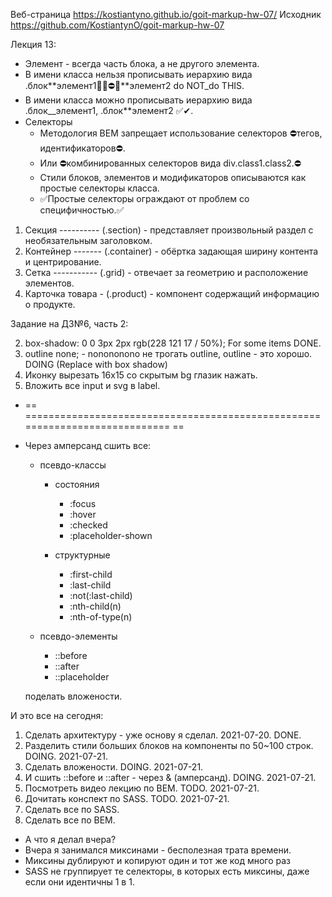 Веб-страница https://kostiantyno.github.io/goit-markup-hw-07/ Исходник
https://github.com/KostiantynO/goit-markup-hw-07

Лекция 13:

- Элемент - всегда часть блока, а не другого элемента.
- В имени класса нельзя прописывать иерархию вида .блок**элемент1🛑🚫⛔❌**элемент2 do NOT_do THIS.
- В имени класса можно прописывать иерархию вида .блок\_\_элемент1, .блок\*\*элемент2 ✅✔.
- Селекторы
  - Методология BEM запрещает использование селекторов ⛔тегов, идентификаторов⛔.
  - Или ⛔комбинированных селекторов вида div.class1.class2.⛔
  - Стили блоков, элементов и модификаторов описываются как простые селекторы класса.
  - ✅Простые селекторы ограждают от проблем со специфичностью.✅

1. Секция ---------- (.section) - представляет произвольный раздел с необязательным заголовком.
2. Контейнер ------- (.container) - обёртка задающая ширину контента и центрирование.
3. Сетка ----------- (.grid) - отвечает за геометрию и расположение элементов.
4. Карточка товара - (.product) - компонент содержащий информацию о продукте.

Задание на ДЗ№6, часть 2:

2. box-shadow: 0 0 3px 2px rgb(228 121 17 / 50%); For some items DONE.
3. outline none; - nonononono не трогать outline, outline - это хорошо. DOING (Replace with box
   shadow)
4. Иконку вырезать 16x15 со скрытым bg глазик нажать.
5. Вложить все input и svg в label.

- == ============================================================================ ==

- Через амперсанд сшить все:

  - псевдо-классы

    - состояния

      - :focus
      - :hover
      - :checked
      - :placeholder-shown

    - структурные
      - :first-child
      - :last-child
      - :not(:last-child)
      - :nth-child(n)
      - :nth-of-type(n)

  - псевдо-элементы
    - ::before
    - ::after
    - ::placeholder

  поделать вложености.

И это все на сегодня:

1. Сделать архитектуру - уже основу я сделал. 2021-07-20. DONE.
2. Разделить стили больших блоков на компоненты по 50~100 строк. DOING. 2021-07-21.
3. Сделать вложености. DOING. 2021-07-21.
4. И сшить ::before и ::after - через & (амперсанд). DOING. 2021-07-21.
5. Посмотреть видео лекцию по BEM. TODO. 2021-07-21.
6. Дочитать конспект по SASS. TODO. 2021-07-21.
7. Сделать все по SASS.
8. Сделать все по BEM.

- А что я делал вчера?
- Вчера я занимался миксинами - бесполезная трата времени.
- Миксины дублируют и копируют один и тот же код много раз
- SASS не группирует те селекторы, в которых есть миксины, даже если они идентичны 1 в 1.

